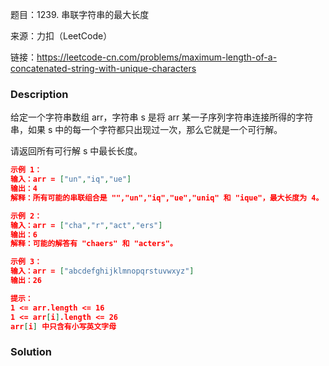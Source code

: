 题目：1239. 串联字符串的最大长度

来源：力扣（LeetCode）

链接：https://leetcode-cn.com/problems/maximum-length-of-a-concatenated-string-with-unique-characters


### Description

给定一个字符串数组 arr，字符串 s 是将 arr 某一子序列字符串连接所得的字符串，如果 s 中的每一个字符都只出现过一次，那么它就是一个可行解。

请返回所有可行解 s 中最长长度。

```json
示例 1：
输入：arr = ["un","iq","ue"]
输出：4
解释：所有可能的串联组合是 "","un","iq","ue","uniq" 和 "ique"，最大长度为 4。

示例 2：
输入：arr = ["cha","r","act","ers"]
输出：6
解释：可能的解答有 "chaers" 和 "acters"。

示例 3：
输入：arr = ["abcdefghijklmnopqrstuvwxyz"]
输出：26

提示：
1 <= arr.length <= 16
1 <= arr[i].length <= 26
arr[i] 中只含有小写英文字母
```



### Solution



```java

```

